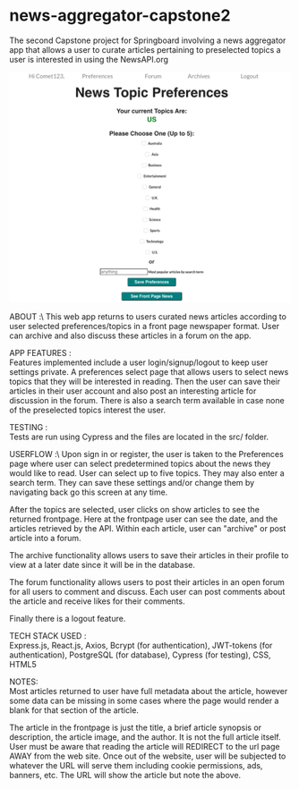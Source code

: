 # news-aggregator-capstone2
The second Capstone project for Springboard involving a news aggregator app that allows a user to curate articles pertaining to preselected topics a user is interested in using the NewsAPI.org

![title](pictures/Image1.png)

ABOUT :\ 
This web app returns to users curated news articles according to user selected preferences/topics in a front page newspaper format. User can archive and also discuss these articles in a forum on the app. 

APP FEATURES :\
Features implemented include a user login/signup/logout to keep user settings private. A preferences select page that allows users to select news topics that they will be interested in reading. Then the user can save their articles in their user account and also post an interesting article for discussion in the forum. There is also a search term available in case none of the preselected topics interest the user. 

TESTING :\
Tests are run using Cypress and the files are located in the src/ folder.

USERFLOW :\ 
Upon sign in or register, the user is taken to the Preferences page where user can select predetermined topics about the news they would like to read. User can select up to five topics. They may also enter a search term. They can save these settings and/or change them by navigating back go this screen at any time. 

After the topics are selected, user clicks on show articles to see the returned frontpage. Here at the frontpage user can see the date, and the articles retrieved by the API. Within each article, user can "archive" or post article into a forum. 

The archive functionality allows users to save their articles in their profile to view at a later date since it will be in the database.

The forum functionality allows users to post their articles in an open forum for all users to comment and discuss. Each user can post comments about the article and receive likes for their comments. 

Finally there is a logout feature.

TECH STACK USED :\
Express.js, React.js, Axios, Bcrypt (for authentication), JWT-tokens (for authentication), PostgreSQL (for database), Cypress (for testing), CSS, HTML5

NOTES:\
Most articles returned to user have full metadata about the article, however some data can be missing in some cases where the page would render a blank for that section of the article.

The article in the frontpage is just the title, a brief article synopsis or description, the article image, and the author. It is not the full article itself. User must be aware that reading the article will REDIRECT to the url page AWAY from the web site. Once out of the website, user will be subjected to whatever the URL will serve them including cookie permissions, ads, banners, etc. The URL will show the article but note the above.

